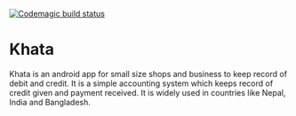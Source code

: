 [![Codemagic build status](https://api.codemagic.io/apps/5cb4c008aef6f81a59f079a5/5cb4c008aef6f81a59f079a4/status_badge.svg)](https://codemagic.io/apps/5cb4c008aef6f81a59f079a5/5cb4c008aef6f81a59f079a4/latest_build)

# Khata

Khata is an android app for small size shops and business to keep record of debit and credit. It is a simple accounting system which keeps record of credit given and payment received. It is widely used in countries like Nepal, India and Bangladesh.
